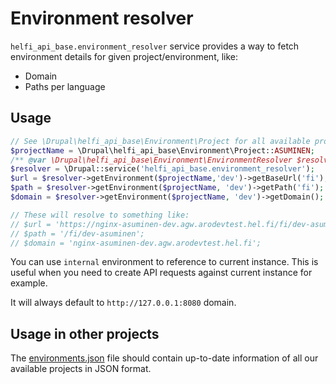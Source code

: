 # Environment resolver

`helfi_api_base.environment_resolver` service provides a way to fetch environment details for given project/environment, like:
- Domain
- Paths per language

## Usage

```php
// See \Drupal\helfi_api_base\Environment\Project for all available project constants.
$projectName = \Drupal\helfi_api_base\Environment\Project::ASUMINEN;
/** @var \Drupal\helfi_api_base\Environment\EnvironmentResolver $resolver */
$resolver = \Drupal::service('helfi_api_base.environment_resolver');
$url = $resolver->getEnvironment($projectName,'dev')->getBaseUrl('fi');
$path = $resolver->getEnvironment($projectName, 'dev')->getPath('fi');
$domain = $resolver->getEnvironment($projectName, 'dev')->getDomain();

// These will resolve to something like:
// $url = 'https://nginx-asuminen-dev.agw.arodevtest.hel.fi/fi/dev-asuminen';
// $path = '/fi/dev-asuminen';
// $domain = 'nginx-asuminen-dev.agw.arodevtest.hel.fi';
```

You can use `internal` environment to reference to current instance. This is useful when you need to create API requests against current instance for example.

It will always default to `http://127.0.0.1:8080` domain.

## Usage in other projects

The [environments.json](/fixtures/environments.json) file should contain up-to-date information of all our available projects in JSON format.
